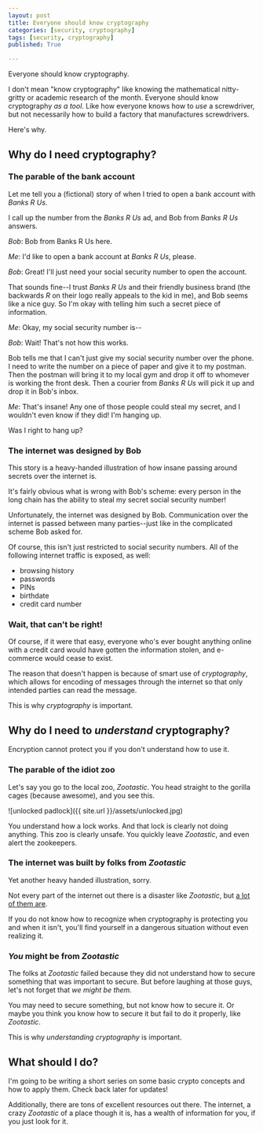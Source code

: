 ```yaml
---
layout: post
title: Everyone should know cryptography
categories: [security, cryptography]
tags: [security, cryptography]
published: True

---
```

Everyone should know cryptography.

I don't mean "know cryptography" like knowing the mathematical nitty-gritty or academic research of the month. Everyone should know cryptography _as a tool_. Like how everyone knows how to _use_ a screwdriver, but not necessarily how to build a factory that manufactures screwdrivers.

Here's why.

## Why do I need cryptography?

### The parable of the bank account

Let me tell you a (fictional) story of when I tried to open a bank account with _Banks R Us_.

I call up the number from the _Banks R Us_ ad, and Bob from _Banks R Us_ answers.

_Bob_: Bob from Banks R Us here.

_Me_: I'd like to open a bank account at _Banks R Us_, please.

_Bob_: Great! I'll just need your social security number to open the account.

That sounds fine--I trust _Banks R Us_ and their friendly business brand (the backwards _R_ on their logo really appeals to the kid in me), and Bob seems like a nice guy. So I'm okay with telling him such a secret piece of information.

_Me_: Okay, my social security number is--

_Bob_: Wait! That's not how this works.

Bob tells me that I can't just give my social security number over the phone. I need to write the number on a piece of paper and give it to my postman. Then the postman will bring it to my local gym and drop it off to whomever is working the front desk. Then a courier from _Banks R Us_ will pick it up and drop it in Bob's inbox.

_Me_: That's insane! Any one of those people could steal my secret, and I wouldn't even know if they did! I'm hanging up.

Was I right to hang up?

### The internet was designed by Bob

This story is a heavy-handed illustration of how insane passing around secrets over the internet is.

It's fairly obvious what is wrong with Bob's scheme: every person in the long chain has the ability to steal my secret social security number!

Unfortunately, the internet was designed by Bob. Communication over the internet is passed between many parties--just like in the complicated scheme Bob asked for.

Of course, this isn't just restricted to social security numbers. All of the following internet traffic is exposed, as well:

- browsing history
- passwords
- PINs
- birthdate
- credit card number

### Wait, that can't be right!

Of course, if it were that easy, everyone who's ever bought anything online with a credit card would have gotten the information stolen, and e-commerce would cease to exist.

The reason that doesn't happen is because of smart use of *cryptography*, which allows for encoding of messages through the internet so that only intended parties can read the message.

This is why _cryptography_ is important.

## Why do I need to _understand_ cryptography?

Encryption cannot protect you if you don't understand how to use it.

### The parable of the idiot zoo

Let's say you go to the local zoo, _Zootastic_. You head straight to the gorilla cages (because awesome), and you see this.

![unlocked padlock]({{ site.url }}/assets/unlocked.jpg)

You understand how a lock works. And that lock is clearly not doing anything. This zoo is clearly unsafe. You quickly leave _Zootastic_, and even alert the zookeepers.

### The internet was built by folks from _Zootastic_

Yet another heavy handed illustration, sorry.

Not every part of the internet out there is a disaster like _Zootastic_, but [a lot of them are]().

If you do not know how to recognize when cryptography is protecting you and when it isn't, you'll find yourself in a dangerous situation without even realizing it.

### _You_ might be from _Zootastic_

The folks at _Zootastic_ failed because they did not understand how to secure something that was important to secure. But before laughing at those guys, let's not forget that _we might be them_.

You may need to secure something, but not know how to secure it. Or maybe you think you know how to secure it but fail to do it properly, like _Zootastic_.

This is why _understanding cryptography_ is important.

## What should I do?

I'm going to be writing a short series on some basic crypto concepts and how to apply them. Check back later for updates!

Additionally, there are tons of excellent resources out there. The internet, a crazy _Zootastic_ of a place though it is, has a wealth of information for you, if you just look for it.
